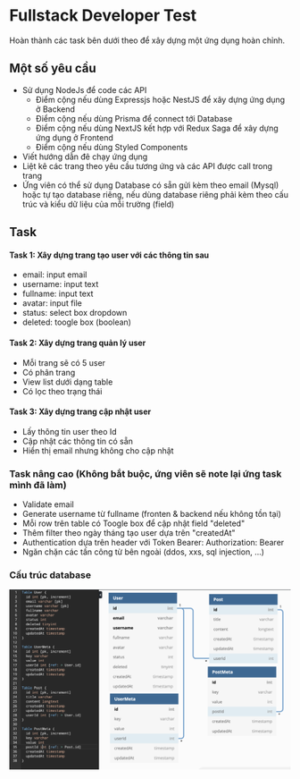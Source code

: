 # Fullstack Developer Test

Hoàn thành các task bên dưới theo để xây dựng một ứng dụng hoàn chỉnh.

## Một số yêu cầu

- Sử dụng NodeJs để code các API
  - Điểm cộng nếu dùng Expressjs hoặc NestJS để xây dựng ứng dụng ở Backend
  - Điểm cộng nếu dùng Prisma để connect tới Database
  - Điểm cộng nếu dùng NextJS kết hợp với Redux Saga để xây dựng ứng dụng ở Frontend
  - Điểm cộng nếu dùng Styled Components
- Viết hướng dẫn đê chạy ứng dụng
- Liệt kê các trang theo yêu cầu tương ứng và các API được call trong trang
- Ứng viên có thể sử dụng Database có sẵn gửi kèm theo email (Mysql) hoặc tự tạo database riêng, nếu dùng database riêng phải kèm theo cấu trúc và kiểu dữ liệu của mỗi trường (field)

## Task

#### Task 1: Xây dựng trang tạo user với các thông tin sau

- email: input email
- username: input text
- fullname: input text
- avatar: input file
- status: select box dropdown
- deleted: toogle box (boolean)

#### Task 2: Xây dựng trang quản lý user

- Mỗi trang sẽ có 5 user
- Có phân trang
- View list dưới dạng table
- Có lọc theo trạng thái

#### Task 3: Xây dựng trang cập nhật user

- Lấy thông tin user theo Id
- Cập nhật các thông tin có sẵn
- Hiển thị email nhưng không cho cập nhật

### Task nâng cao (Không bắt buộc, ứng viên sẽ note lại ứng task mình đã làm)

- Validate email
- Generate username từ fullname (fronten & backend nếu không tồn tại)
- Mỗi row trên table có Toogle box để cập nhật field "deleted"
- Thêm filter theo ngày tháng tạo user dựa trên "createdAt"
- Authentication dựa trên header với Token Bearer: Authorization: Bearer <token>
- Ngăn chặn các tấn công từ bên ngoài (ddos, xxs, sql injection, ...)

### Cấu trúc database

![database-structure](/images/database-structure.png "database-structure")
